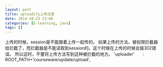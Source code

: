```yaml
---
layout: post
title: uploadify上传注意
date: 2014-10-23 23:08
categories: [E-learning, java]
tags: []
---
```

上传的时候，session是不能跟着上传一起传的。
如果上传的方法，被权限拦截器给拦截了，而拦截器是不能读取到session的。这个时候在上传的时候会报302错误。
所以这时，不要将上传方法写到这种被拦截的地方。
'uploader'       : ROOT_PATH+'courseware/update/upload', 

